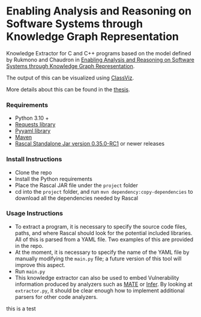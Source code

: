 # Enabling Analysis and Reasoning on Software Systems through Knowledge Graph Representation

Knowledge Extractor for C and C++ programs based on the model defined by Rukmono and Chaudron in [Enabling Analysis and Reasoning on Software Systems through Knowledge Graph Representation](https://ieeexplore.ieee.org/document/10174249).

The output of this can be visualized using [ClassViz](https://github.com/matteasu/classviz).

More details about this can be found in the [thesis](https://github.com/matteasu/MSc-thesis/blob/main/thesis.pdf).

### Requirements
- Python 3.10 +
- [Requests library](https://pypi.org/project/requests/)
- [Pyyaml library](https://pypi.org/project/PyYAML/)
- [Maven](https://maven.apache.org/install.html) 
- [Rascal Standalone Jar version 0.35.0-RC1](https://releases.usethesource.io/maven/org/rascalmpl/rascal/) or newer releases

### Install Instructions
- Clone the repo
- Install the Python requirements
- Place the Rascal JAR file under the `project` folder
- cd into the `project` folder, and run `mvn dependency:copy-dependencies` to download all the dependencies needed by Rascal

### Usage Instructions
- To extract a program, it is necessary to specify the source code files, paths, and where Rascal should look for the potential included libraries. All of this is parsed from a YAML file. Two examples of this are provided in the repo.
- At the moment, it is necessary to specify the name of the YAML file by manually modifying the `main.py` file; a future version of this tool will improve this aspect.
- Run `main.py`
- This knowledge extractor can also be used to embed Vulnerability information produced by analyzers such as [MATE](https://galoisinc.github.io/MATE/index.html) or [Infer](https://fbinfer.com/). By looking at `extractor.py`, it should be clear enough how to implement additional parsers for other code analyzers.

this is a test
